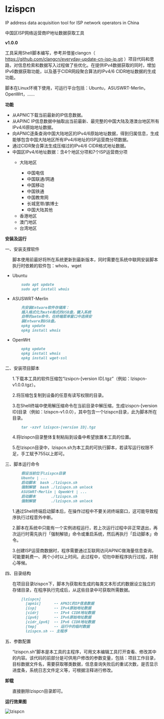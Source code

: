 # lzispcn
IP address data acquisition tool for ISP network operators in China

中国区ISP网络运营商IP地址数据获取工具

**v1.0.0**

工具采用Shell脚本编写，参考并借鉴clangcn（ https://github.com/clangcn/everyday-update-cn-isp-ip.git ）项目代码和思路，对信息检索和数据写入过程做了些优化。在提供IPv4数据获取的同时，增加IPv6数据获取功能，以及基于CIDR网段聚合算法的IPv4/6 CIDR地址数据的生成功能。

脚本在Linux环境下使用，可运行平台包括：Ubuntu，ASUSWRT-Merlin，OpenWrt，......

**功能**
<ul><li>从APNIC下载当前最新的IP信息数据。</li>
<li>从APINC IP信息数据中抽取出当前最新、最完整的中国大陆及港澳台地区所有IPv4/6原始地址数据。</li>
<li>向APNIC逐条查询中国大陆地区的IPv4/6原始地址数据，得到归属信息，生成能够包含中国大陆地区所有IPv4/6地址的ISP运营商分项数据。</li>
<li>通过CIDR聚合算法生成压缩过的IPv4/6 CIDR格式地址数据。</li>
<li>中国区IPv4/6地址数据：含4个地区分项和7个ISP运营商分项</li>
    <ul><li>大陆地区</li>
        <ul><li>中国电信</li>
        <li>中国联通/网通</li>
        <li>中国移动</li>
        <li>中国铁通</li>
        <li>中国教育网</li>
        <li>长城宽带/鹏博士</li>
        <li>中国大陆其他</li></ul>
    <li>香港地区</li>
    <li>澳门地区</li>
    <li>台湾地区</li></ul></ul>

**安装及运行**

一、安装支撑软件

<ul>脚本使用前最好将所在系统更新到最新版本，同时需要在系统中联网安装脚本执行时依赖的软件包：whois，wget</ul>
<ul><li>Ubuntu</li>

```markdown
    sudo apt update
    sudo apt install whois
```
<li>ASUSWRT-Merlin</li>

```markdown
    先安装Entware软件存储库：
    插入格式化为ext4格式的USB盘，键入系统
    自带的amtm命令，在终端菜单窗口中选择安
    装Entware到USB盘。
    opkg update
    opkg install whois
```
<li>OpenWrt</li>

```markdown
    opkg update
    opkg install whois
    opkg install wget-ssl
```
</ul>

二、安装项目脚本

<ul>1.下载本工具的软件压缩包“lzsipcn-[version ID].tgz”（例如：lzispcn-v1.0.0.tgz）。</ul>

<ul>2.将压缩包复制到设备的任意有读写权限的目录。</ul>

<ul>3.在Shell终端中使用解压缩命令在当前目录中解压缩，生成lzispcn-[version ID]目录（例如：lzispcn-v1.0.0），其中包含一个lzispcn目录，此为脚本所在目录。</ul>
<ul>

```markdown
    tar -xzvf lzispcn-[version ID].tgz
```
</ul>

<ul>4.将lzispcn目录整体复制粘贴到设备中希望放置本工具的位置。</ul>

<ul>5.在lzispcn目录中，lzispcn.sh为本工具的可执行脚本，若读写运行权限不足，手工赋予755以上即可。</ul>

三、脚本运行命令

<ul>

```markdown
    假设当前位于lzispcn目录
    Ubuntu | ...
    启动脚本  bash ./lzispcn.sh
    强制解锁  bash ./lzispcn.sh unlock
    ASUSWRT-Merlin | OpenWrt | ...
    启动脚本       ./lzispcn.sh
    强制解锁       ./lzispcn.sh unlock
```
</ul>
<ul>1.通过Shell终端启动脚本后，在操作过程中不要关闭终端窗口，这可能导致程序执行过程意外中断。</ul>
<ul>2.脚本在系统中只能有一个实例进程运行，若上次运行过程中非正常退出，再次运行时需先执行「强制解锁」命令或重启系统，然后再执行「启动脚本」命令。</ul>
<ul>3.创建ISP运营商数据时，程序需要通过互联网访问APNIC做海量信息查询，可能要耗费一、两个小时以上时间。此过程中，切勿中断程序执行过程，并耐心等候。</ul>

四、目录结构

<ul>在项目目录lzispcn下，脚本为获取和生成的每类文本形式的数据设立独立的存储目录，在程序执行完成后，从这些目录中可获取所需数据。</ul>
<ul>

```markdown
    [lzispcn]
      [apnic]      -- APNIC的IP信息数据
      [isp]        -- IPv4原始地址数据
      [cidr]       -- IPv4 CIDR地址数据
      [ipv6]       -- IPv6原始地址数据
      [cidr_ipv6]  -- IPv6 CIDR地址数据
      [tmp]        -- 运行中的临时数据
      lzispcn.sh -- 主程序
```
</ul>

五、参数配置

<ul>“lzispcn.sh”脚本是本工具的主程序，可用文本编辑工具打开查看、修改其中的内容。该代码的前部分是可供用户修改的参数变量，包括：项目工作目录，目标数据文件名，需要获取哪类数据，信息查询失败后的重试次数，是否显示进度条，系统日志文件定义等，可根据注释进行修改。</ul>

**卸载**

<ul>直接删除lzispcn目录即可。</ul>

**运行效果图**

![lzispcn](https://user-images.githubusercontent.com/73221087/229790889-b6f02ff0-9f09-441a-8b83-aa029d3a6458.jpg)
